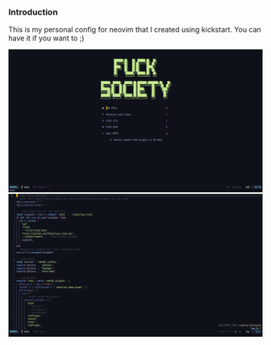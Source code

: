 ### Introduction

This is my personal config for neovim that I created using kickstart. You can have it if you want to ;)

[startScreen]: ./extras/screenshot-dashboard.png
[code]: ./extras/screenshot-code.png

![Start screenshot][startScreen]
![Code screenshot][code]
